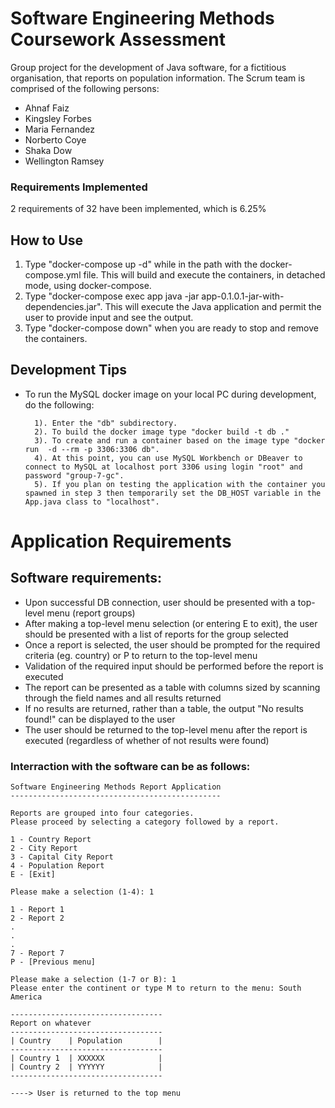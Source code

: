 # Software Engineering Methods Coursework Assessment

Group project for the development of Java software, for a fictitious organisation, that reports on population information. 
The Scrum team is comprised of the following persons:
- Ahnaf Faiz
- Kingsley Forbes
- Maria Fernandez
- Norberto Coye
- Shaka Dow
- Wellington Ramsey

### Requirements Implemented

2 requirements of 32 have been implemented, which is 6.25%

## How to Use

1. Type "docker-compose up -d" while in the path with the docker-compose.yml file. This will build and execute the containers, in detached mode, using docker-compose.
2. Type "docker-compose exec app java -jar app-0.1.0.1-jar-with-dependencies.jar". This will execute the Java application and permit the user to provide input and see the output.
3. Type "docker-compose down" when you are ready to stop and remove the containers.

## Development Tips

- To run the MySQL docker image on your local PC during development, do the following:

        1). Enter the "db" subdirectory.
        2). To build the docker image type "docker build -t db ."
        3). To create and run a container based on the image type "docker run  -d --rm -p 3306:3306 db".
        4). At this point, you can use MySQL Workbench or DBeaver to connect to MySQL at localhost port 3306 using login "root" and password "group-7-gc".
        5). If you plan on testing the application with the container you spawned in step 3 then temporarily set the DB_HOST variable in the App.java class to "localhost".

# Application Requirements

Software requirements:
----------------------

- Upon successful DB connection, user should be presented with a top-level menu (report groups)
- After making a top-level menu selection (or entering E to exit), the user should be presented with a list of reports for the group selected
- Once a report is selected, the user should be prompted for the required criteria (eg. country) or P to return to the top-level menu
- Validation of the required input should be performed before the report is executed
- The report can be presented as a table with columns sized by scanning through the field names and all results returned
- If no results are returned, rather than a table, the output "No results found!" can be displayed to the user
- The user should be returned to the top-level menu after the report is executed (regardless of whether of not results were found)

### Interraction with the software can be as follows:

    Software Engineering Methods Report Application
    -----------------------------------------------
    
    Reports are grouped into four categories.
    Please proceed by selecting a category followed by a report.

    1 - Country Report
    2 - City Report
    3 - Capital City Report
    4 - Population Report
    E - [Exit]

    Please make a selection (1-4): 1

    1 - Report 1
    2 - Report 2
    .
    .
    .
    7 - Report 7
    P - [Previous menu]

    Please make a selection (1-7 or B): 1
    Please enter the continent or type M to return to the menu: South America
    
    ----------------------------------
    Report on whatever
    ----------------------------------
    | Country    | Population        |
    ----------------------------------
    | Country 1  | XXXXXX            |
    | Country 2  | YYYYYY            |
    ----------------------------------
    
    ----> User is returned to the top menu
